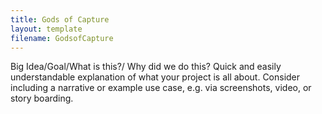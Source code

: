 ```yaml
---
title: Gods of Capture
layout: template
filename: GodsofCapture
--- 
```


Big Idea/Goal/What is this?/ Why did we do this? Quick and easily understandable explanation of what your project is all about. Consider including a narrative or example use case, e.g. via screenshots, video, or story boarding.
